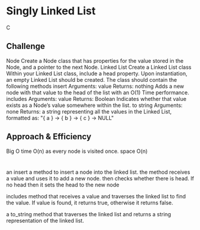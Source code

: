 # Singly Linked List
<!-- Short summary or background information -->
C
## Challenge
<!-- Description of the challenge -->
Node
Create a Node class that has properties for the value stored in the Node, and a pointer to the next Node.
Linked List
Create a Linked List class
Within your Linked List class, include a head property.
Upon instantiation, an empty Linked List should be created.
The class should contain the following methods
insert
Arguments: value
Returns: nothing
Adds a new node with that value to the head of the list with an O(1) Time performance.
includes
Arguments: value
Returns: Boolean
Indicates whether that value exists as a Node’s value somewhere within the list.
to string
Arguments: none
Returns: a string representing all the values in the Linked List, formatted as:
"{ a } -> { b } -> { c } -> NULL"
## Approach & Efficiency
<!-- What approach did you take? Why? What is the Big O space/time for this approach? -->
Big O
time O(n) as every node is visited once.
space O(n)

#
<!-- Description of each method publicly available to your Linked List -->
 an insert a method to insert a node into the linked list.
 the method receives a value and uses it to add a new node. then checks whether there is head. If no head then it sets the head to the new node<br/>

 includes method that receives a value and traverses the linked list to find the value. If value is found, it returns true, otherwise it returns false.<br/>

 a to_string method that traverses the linked list and returns a string representation of the linked list.

